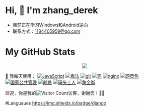 # Hi, 👋 I'm zhang_derek
- 目前正在学习Windows和Android逆向
- 联系方式：1184405959@qq.com

# My GitHub Stats

<div align="center"> <img src="https://github-readme-stats.vercel.app/api?username=derek-zhang123&show_icons=true&theme=tokyonight" /> </div>

<p dir="auto">🚀 我每天使用：
 <a href="https://blog.i-xiao.space/" rel="nofollow"><img src="https://camo.githubusercontent.com/a1420c23defc4880723510cbfd0ba7d0e9863ef6f0e4ceb1608099a60c3fdd2e/68747470733a2f2f696d672e736869656c64732e696f2f62616467652f4a6176615363726970742d3030303030303f6c6f676f3d4a617661536372697074266c6f676f436f6c6f723d464643413238" alt="JavaScript" data-canonical-src="https://img.shields.io/badge/Django?logo=Django&amp;logoColor=FFCA28" style="max-width: 100%;"></a>
<a href="https://blog.i-xiao.space/" rel="nofollow"><img src="https://camo.githubusercontent.com/62e239c05a1f2ecec7b6579ac8b9662231efd6e89f5a8e21d92f9087dc6a715c/68747470733a2f2f696d672e736869656c64732e696f2f62616467652f5675652e6a732d3335343935453f6c6f676f3d7675652e6a73266c6f676f436f6c6f723d344643303844" alt="看法" data-canonical-src="https://img.shields.io/badge/Vue.js-35495E?logo=vue.js&amp;logoColor=4FC08D" style="max-width: 100%;"></a>
<a href="https://blog.i-xiao.space/" rel="nofollow"><img src="https://camo.githubusercontent.com/565ee6e902701381e9060f1277919ecfcc41a2f92d9a1324d3e02b2d56277bfa/68747470733a2f2f696d672e736869656c64732e696f2f62616467652f2d4769742d3030303030303f6c6f676f3d676974266c6f676f436f6c6f723d464637303433" alt="git" data-canonical-src="https://img.shields.io/badge/-Git-000000?logo=git&amp;logoColor=FF7043" style="max-width: 100%;"></a>
<a href="https://blog.i-xiao.space/" rel="nofollow"><img src="https://camo.githubusercontent.com/2afc2fb94791167ea3970151abaaa5fa0272dea5e40fde3a1fce78884f652ad4/68747470733a2f2f696d672e736869656c64732e696f2f62616467652f2d5368656c6c2d3445433432323f6c6f676f3d5368656c6c266c6f676f436f6c6f723d464637303433" alt="壳" data-canonical-src="https://img.shields.io/badge/-Shell-4EC422?logo=Shell&amp;logoColor=FF7043" style="max-width: 100%;"></a>
<a href="https://blog.i-xiao.space/" rel="nofollow"><img src="https://camo.githubusercontent.com/9120de36f9361cfdc632254074831bf662ad80b27b3023d83d02c143ec39eec2/68747470733a2f2f696d672e736869656c64732e696f2f62616467652f2d4e67696e782d4636433931353f6c6f676f3d6e67696e78266c6f676f436f6c6f723d303239313337" alt="nginx" data-canonical-src="https://img.shields.io/badge/-Nginx-F6C915?logo=nginx&amp;logoColor=029137" style="max-width: 100%;"></a>
<a href="https://blog.i-xiao.space/" rel="nofollow"><img src="https://camo.githubusercontent.com/c8de71477aa196d9ed77421b098b05a782b240762e7bfef37b21e8a78d07e1d7/68747470733a2f2f696d672e736869656c64732e696f2f62616467652f2d7765627061636b2d3242334134323f6c6f676f3d7765627061636b266c6f676f436f6c6f723d373541464343" alt="网页包" data-canonical-src="https://img.shields.io/badge/-webpack-2B3A42?logo=webpack&amp;logoColor=75AFCC" style="max-width: 100%;"></a>
<a href="https://blog.i-xiao.space/" rel="nofollow"><img src="https://camo.githubusercontent.com/ca4acc9fc03b6d17905ac3ca44597cbb5bc8146c6b31da448f3a978de97a40a3/68747470733a2f2f696d672e736869656c64732e696f2f62616467652f2d4e504d2d3238373545333f6c6f676f3d6e706d266c6f676f436f6c6f723d303239313337" alt="国家公共管理" data-canonical-src="https://img.shields.io/badge/-NPM-2875E3?logo=npm&amp;logoColor=029137" style="max-width: 100%;"></a>
<a href="https://blog.i-xiao.space/" rel="nofollow"><img src="https://camo.githubusercontent.com/5b2c994839b9ea91a10097b0c4203854706d63ac11be00d2da42ae529c247ba5/68747470733a2f2f696d672e736869656c64732e696f2f62616467652f2d506f73746d616e2d3741314641323f6c6f676f3d706f73746d616e266c6f676f436f6c6f723d464338303139" alt="邮差" data-canonical-src="https://img.shields.io/badge/-Postman-7A1FA2?logo=postman&amp;logoColor=FC8019" style="max-width: 100%;"></a>
<a href="https://blog.i-xiao.space/" rel="nofollow"><img src="https://camo.githubusercontent.com/bbe34aeafc5d683cf30d2d054dcaec3286396a0f5d23e28857f0653ba817b8d7/68747470733a2f2f696d672e736869656c64732e696f2f62616467652f646f636b65722d3230323332413f6c6f676f3d646f636b6572266c6f676f436f6c6f723d363144414642" alt="码头工人" data-canonical-src="https://img.shields.io/badge/docker-20232A?logo=docker&amp;logoColor=61DAFB" style="max-width: 100%;"></a>
<a href="https://blog.i-xiao.space/" rel="nofollow"><img src="https://camo.githubusercontent.com/76f5b437f4aaf85753d31e0411401b953b3bbb17bd498f7fadeab7a9eb6246e8/68747470733a2f2f696d672e736869656c64732e696f2f62616467652f2d4a656e6b696e732d4636433931353f6c6f676f3d6a656e6b696e73266c6f676f436f6c6f723d463136303631" alt="詹金斯" data-canonical-src="https://img.shields.io/badge/-Jenkins-F6C915?logo=jenkins&amp;logoColor=F16061" style="max-width: 100%;"></a></p>

欢迎，你是我的![Visitor Count](https://profile-counter.glitch.me/all-smile/count.svg)访客，谢谢您！🎉🎉

#Languaues
<span > 
  https://img.shields.io/badge/django
</span>

